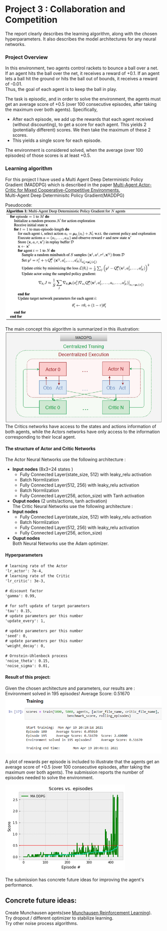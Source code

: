 # Project 3 : Collaboration and Competition
The report clearly describes the learning algorithm, along with the chosen hyperparameters. It also describes the model architectures for any neural networks.
### Project Overview
In this environment, two agents control rackets to bounce a ball over a net. If an agent hits the ball over the net, it receives a reward of +0.1. If an agent lets a ball hit the ground or hits the ball out of bounds, it receives a reward of -0.01.<br> 
Thus, the goal of each agent is to keep the ball in play.

The task is episodic, and in order to solve the environment, the agents must get an average score of +0.5 (over 100 consecutive episodes, after taking the maximum over both agents). Specifically,

  * After each episode, we add up the rewards that each agent received (without discounting), to get a score for each agent. This yields 2 (potentially different) scores. We then take the maximum of these 2 scores.
  * This yields a single score for each episode.

The environment is considered solved, when the average (over 100 episodes) of those scores is at least +0.5.<br>

### Learning algorithm
For this project I have used a  Multi Agent Deep Deterministic Policy Gradient (MADDPG) which is described in the paper [Multi-Agent Actor-Critic for Mixed Cooperative-Competitive Environments.](https://arxiv.org/abs/1706.02275)<br>
Multi-Agent Deep Determinisitc Policy Gradient(MADDPG)<br>

Pseudocode:<br>
![Pseudo](/Images/maddpg-algo.png)

The main concept this algorithm is summarized in this illustration:
![Main concept](/Images/Multi-Agent-DDPG-Actor.png)
<br>The Critics networks have access to the states and actions information of both agents, while the Actors networks have only access to the information corresponding to their local agent.<br>
#### The structure of Actor and Critic Networks
The Actor Neural Networks use the following architecture :
  * **Input nodes** (8x3=24 states ) 
     * Fully Connected Layer(state_size, 512) with leaky_relu activation
     * Batch Normlization
     * Fully Connected Layer(512, 256) with leaky_relu activation
     * Batch Normlization
     * Fully Connected Layer(256, action_size) with Tanh activation
  * **Ouput nodes** (2 units/actions, tanh activation)<br>
The Critic Neural Networks use the following architecture :
  * **Input nodes**
     * Fully Connected Layer(state_size, 512) with leaky_relu activation
     * Batch Normlization
     * Fully Connected Layer(512, 256) with leaky_relu activation
     * Fully Connected Layer(256, action_size)
  * **Ouput nodes** <br>
Both Neural Networks use the Adam optimizer. 
#### Hyperparameters
    # learning rate of the Actor
    'lr_actor': 7e-4,    
    # learning rate of the Critic
    'lr_critic': 3e-3,                  
    
    # discount factor
    'gamma': 0.99,                      
    
    # for soft update of target parameters
    'tau': 0.15, 
    # update parameters per this number
    'update_every': 1,                  
    
    # update parameters per this number
    'seed': 0,  
    # update parameters per this number
    'weight_decay': 0,                  
    
    # Ornstein-Uhlenbeck process
    'noise_theta': 0.15,                
    'noise_sigma': 0.01,                
#### Result of this project:  
Given the chosen architecture and parameters, our results are :<br>
Environment solved in 195 episodes!	Average Score: 0.51670
![Plot](/Images/pr_3_res_19_04_21.png)


A plot of rewards per episode is included to illustrate that the agents get an average score of +0.5 (over 100 consecutive episodes, after taking the maximum over both agents).
The submission reports the number of episodes needed to solve the environment.

![Plot](/Images/pr_3_res.png)

The submission has concrete future ideas for improving the agent's performance.

## Concrete future ideas:
Create Munchausen agents(see [Munchausen Reinforcement Learning](https://arxiv.org/abs/2007.14430)).<br>
Try dropout / different optimizer to stabilize learning.<br>
Try other noise process algorithms.<br>
